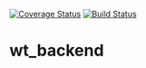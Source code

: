 [![Coverage Status](https://coveralls.io/repos/github/LABS-EU3/wt_backend/badge.svg?branch=develop)](https://coveralls.io/github/LABS-EU3/wt_backend?branch=develop)
[![Build Status](https://travis-ci.com/LABS-EU3/wt_backend.svg?branch=develop)](https://travis-ci.com/LABS-EU3/wt_backend)
# wt_backend


